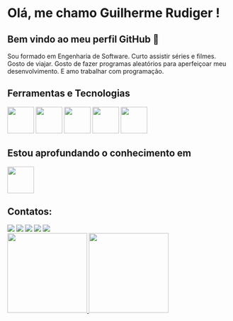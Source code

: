 # Olá, me chamo Guilherme Rudiger ! 
## Bem vindo ao meu perfil GitHub 👋

Sou formado em Engenharia de Software.
Curto assistir séries e filmes.
Gosto de viajar.
Gosto de fazer programas aleatórios para aperfeiçoar meu desenvolvimento.
E amo trabalhar com programação.

## Ferramentas e Tecnologias

<img src="https://cdn.jsdelivr.net/gh/devicons/devicon/icons/git/git-original.svg" width="60" height="60"/> <img  src="https://cdn.jsdelivr.net/gh/devicons/devicon/icons/csharp/csharp-line.svg" width="60" height="60"/> <img src="https://cdn.jsdelivr.net/gh/devicons/devicon/icons/visualstudio/visualstudio-plain.svg" width="60" height="60"/> <img src="https://cdn.jsdelivr.net/gh/devicons/devicon/icons/github/github-original-wordmark.svg" width="60" height="60"/> <img src="https://cdn.jsdelivr.net/gh/devicons/devicon/icons/csharp/csharp-line.svg" width="60" height="60"/>
          

## Estou aprofundando o conhecimento em
<img src="https://img1.gratispng.com/20180320/fsw/kisspng-angle-text-symbol-brand-other-python-5ab0c09b0e3083.2363551015215330830581.jpg" width="60" height="60"/>


## Contatos:
<div>
<a href="https://www.facebook.com/guilherme.rudiger.3/" target="_blank"><img src="https://img.shields.io/badge/-FACEBOOK-%23E4405F?style=for-the-badge&logo=facebook&logoColor=white&color=blue" target="_blank"></a>
<a href="https://instagram.com/guilherme.rudiger" target="_blank"><img src="https://img.shields.io/badge/-Instagram-%23E4405F?style=for-the-badge&logo=instagram&logoColor=white" target="_blank"></a>
<a href="www.linkedin.com/in/guilherme-rüdiger" target="_blank"><img src="https://img.shields.io/badge/-LinkedIn-%230077B5?style=for-the-badge&logo=linkedin&logoColor=white" target="_blank"></a> 
<a href="http://wa.me/+5547999145852" target="_blank"><img src="https://img.shields.io/badge/-WHATSAPP-%23E4405F?style=for-the-badge&logo=whatsapp&logoColor=white&color=green" target="_blank"></a> 
<a href = "mailto:guilherme.rudiger@hotmail.com"><img src="https://img.shields.io/badge/Gmail-D14836?style=for-the-badge&logo=gmail&logoColor=white" target="_blank"></a> 
</div>

<div>
<a href="https://github.com/GuuilhermeR">
<img height="180em" src="https://github-readme-stats.vercel.app/api/top-langs/?username=GuuilhermeR&layout=compact&langs_count=7&theme=dracula"/>
<img height="180em" src="https://github-readme-stats.vercel.app/api?username=GuuilhermeR&show_icons=true&theme=dracula&include_all_commits=true&count_private=true"/>
</div>
